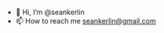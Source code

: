 - 👋 Hi, I’m @seankerlin
- 📫 How to reach me seankerlin@gmail.com

<!---
seankerlin/seankerlin is a ✨ special ✨ repository because its `README.md` (this file) appears on your GitHub profile.
You can click the Preview link to take a look at your changes.
--->
